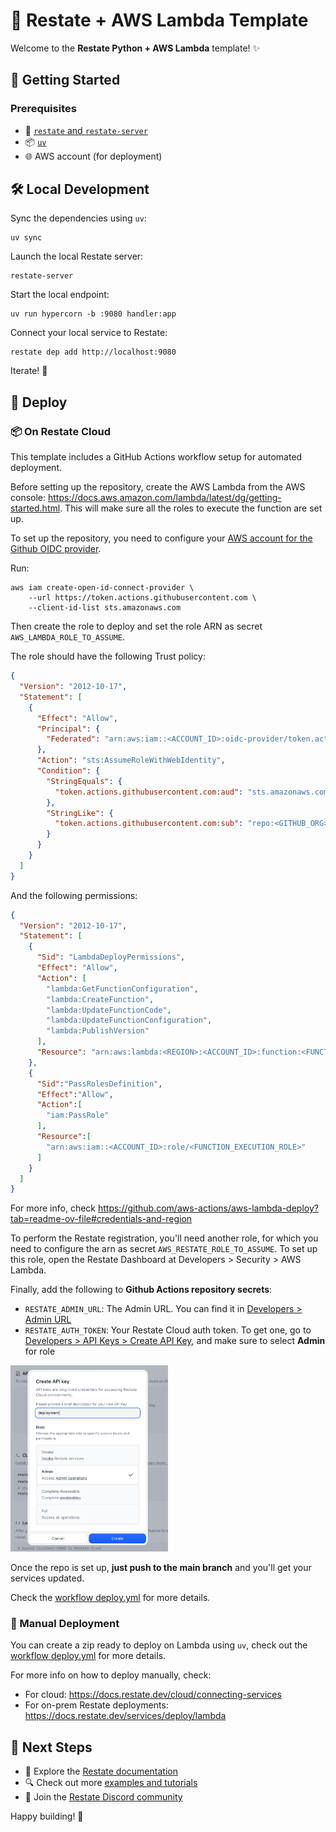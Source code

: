 # 🚀 Restate + AWS Lambda Template

Welcome to the **Restate Python + AWS Lambda** template! ✨

## 🏁 Getting Started

### Prerequisites
- 🔧 [`restate` and `restate-server`](https://docs.restate.dev/installation)
- 📦 [`uv`](https://docs.astral.sh/uv/getting-started/installation/)
- 🌐 AWS account (for deployment)

## 🛠️ Local Development

Sync the dependencies using `uv`:
```shell
uv sync
```

Launch the local Restate server:
```shell
restate-server
```

Start the local endpoint:
```shell
uv run hypercorn -b :9080 handler:app
```

Connect your local service to Restate:
```shell
restate dep add http://localhost:9080
```

Iterate! 🔧

## 🚀 Deploy

### 📦 On Restate Cloud

This template includes a GitHub Actions workflow setup for automated deployment.

Before setting up the repository, create the AWS Lambda from the AWS console: https://docs.aws.amazon.com/lambda/latest/dg/getting-started.html.
This will make sure all the roles to execute the function are set up. 

To set up the repository, you need to configure your [AWS account for the Github OIDC provider](https://github.com/aws-actions/configure-aws-credentials/tree/main?tab=readme-ov-file#configuring-iam-to-trust-github).

Run:
```shell
aws iam create-open-id-connect-provider \
    --url https://token.actions.githubusercontent.com \
    --client-id-list sts.amazonaws.com
```

Then create the role to deploy and set the role ARN as secret `AWS_LAMBDA_ROLE_TO_ASSUME`.

The role should have the following Trust policy:

```json
{
  "Version": "2012-10-17",
  "Statement": [
    {
      "Effect": "Allow",
      "Principal": {
        "Federated": "arn:aws:iam::<ACCOUNT_ID>:oidc-provider/token.actions.githubusercontent.com"
      },
      "Action": "sts:AssumeRoleWithWebIdentity",
      "Condition": {
        "StringEquals": {
          "token.actions.githubusercontent.com:aud": "sts.amazonaws.com"
        },
        "StringLike": {
          "token.actions.githubusercontent.com:sub": "repo:<GITHUB_ORG>/<GITHUB_REPO>:*"
        }
      }
    }
  ]
}
```

And the following permissions:

```json
{
  "Version": "2012-10-17",
  "Statement": [
    {
      "Sid": "LambdaDeployPermissions",
      "Effect": "Allow",
      "Action": [
        "lambda:GetFunctionConfiguration",
        "lambda:CreateFunction",
        "lambda:UpdateFunctionCode",
        "lambda:UpdateFunctionConfiguration",
        "lambda:PublishVersion"
      ],
      "Resource": "arn:aws:lambda:<REGION>:<ACCOUNT_ID>:function:<FUNCTION_NAME>"
    },
    {
      "Sid":"PassRolesDefinition",
      "Effect":"Allow",
      "Action":[
        "iam:PassRole"
      ],
      "Resource":[
        "arn:aws:iam::<ACCOUNT_ID>:role/<FUNCTION_EXECUTION_ROLE>"
      ]
    }
  ]
}
```

For more info, check https://github.com/aws-actions/aws-lambda-deploy?tab=readme-ov-file#credentials-and-region

To perform the Restate registration, you'll need another role, for which you need to configure the arn as secret `AWS_RESTATE_ROLE_TO_ASSUME`.
To set up this role, open the Restate Dashboard at Developers > Security > AWS Lambda.

Finally, add the following to **Github Actions repository secrets**:

- `RESTATE_ADMIN_URL`: The Admin URL. You can find it in [Developers > Admin URL](https://cloud.restate.dev/to/developers/integration#admin)
- `RESTATE_AUTH_TOKEN`: Your Restate Cloud auth token. To get one, go to [Developers > API Keys > Create API Key](https://cloud.restate.dev?createApiKey=true&createApiKeyDescription=deployment-key&createApiKeyRole=rst:role::AdminAccess), and make sure to select **Admin** for role
<img src="https://raw.githubusercontent.com/restatedev/docs-restate/refs/heads/main/docs/img/services/deploy/deployment-token.png" style="width:50%;height:50%;" />

Once the repo is set up, **just push to the main branch** and you'll get your services updated.

Check the [workflow deploy.yml](.github/workflows/deploy.yml) for more details.

### 🔧 Manual Deployment

You can create a zip ready to deploy on Lambda using `uv`, check out the [workflow deploy.yml](.github/workflows/deploy.yml) for more details.

For more info on how to deploy manually, check:

* For cloud: https://docs.restate.dev/cloud/connecting-services
* For on-prem Restate deployments: https://docs.restate.dev/services/deploy/lambda

## 🎯 Next Steps

- 📖 Explore the [Restate documentation](https://docs.restate.dev)
- 🔍 Check out more [examples and tutorials](https://github.com/restatedev/examples)
- 💬 Join the [Restate Discord community](https://discord.gg/skW3AZ6uGd)

Happy building! 🎉